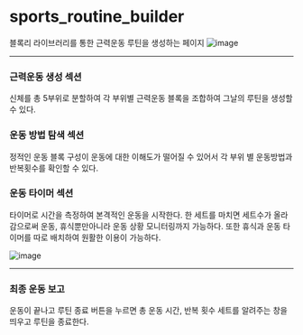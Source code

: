 # sports_routine_builder
블록리 라이브러리를 통한 근력운동 루틴을 생성하는 페이지
![image](https://github.com/user-attachments/assets/6cda6a4b-df01-4b59-997c-75b6494b0a97)
***
### 근력운동 생성 섹션
신체를 총 5부위로 분할하여 각 부위별 근력운동 블록을 조합하여 그날의 루틴을 생성할 수 있다.

### 운동 방법 탐색 섹션
정적인 운동 블록 구성이 운동에 대한 이해도가 떨어질 수 있어서 각 부위 별 운동방법과 반복횟수를 확인할 수 있다.

### 운동 타이머 섹션
타이머로 시간을 측정하여 본격적인 운동을 시작한다. 한 세트를 마치면 세트수가 올라감으로써 운동, 휴식뿐만아니라 운동 상황 모니터링까지 가능하다.
또한 휴식과 운동 타이머를 따로 배치하여 원활한 이용이 가능하다.

![image](https://github.com/user-attachments/assets/c599aa20-6af8-4006-9b17-334a3deb6912)
***
### 최종 운동 보고
운동이 끝나고 루틴 종료 버튼을 누르면 총 운동 시간, 반복 횟수 세트를 알려주는 창을 띄우고 루틴을 종료한다.
